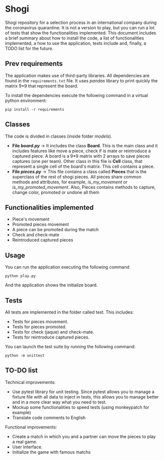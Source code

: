 # Shogi
Shogi repository for a selection process in an international company during the coronavirus quarantine. It is not a version to play, but you 
can run a lot of tests that show the functionalities implemented. 
This document includes a brief summary about how to install the code, a list of functionalities implemented, a how to use
the application, tests include and, finally, a TODO list for the future.

## Prev requirements

The application makes use of third-party libraries. All dependencies are found in the `requirements.txt` file. It uses 
_pandas_ library to print quickly the matrix 9*9 that represent the board.

To install the dependencies execute the following command in a virtual python environment:

    pip install -r requirements

## Classes
The code is divided in classes (inside folder _models_). 
- **File _board.py_** -> It includes the class **Board**. This is the main class and it includes features like move a piece, check if is mate or reintroduce a captured piece.
A board is a 9*9 matrix with 2 arrays to save pieces captures (one per team). Other class in this file is **Cell** class, that 
represent a single cell of the board's matrix. This cell contains a piece.
- **File _pieces.py_** -> This file contains a class called **Pieces** that is the superclass of the rest of shogi pieces. All pieces 
share common methods and attributes, for example, _is_my_movement_ or _is_my_promoted_movement_. Also, Pieces contains methods to
capture, change color, promoted or undone all them

## Functionalities implemented
- Piece's movement
- Promoted pieces movement
- A piece can be promoted during the match
- Check and check-mate 
- Reintroduced captured pieces

## Usage
You can run the application executing the following command

```
python play.py
```
And the application shows the initialize board.

## Tests
All tests are implemented in the folder called test. This includes:
- Tests for pieces movement.
- Tests for pieces promoted.
- Tests for check (jaque) and check-mate.
- Tests for reintroduce captured pieces.

You can launch the test suite by running the following command:

    python -m unittest
 
 ## TO-DO list
 Technical improvements:
 - Use pytest library for unit testing. Since pytest allows you to manage a fixture file with all data to inject in tests, this allows you to manage better and in a more clear way what you need to test.
 - Mockup some functionalities to speed tests (using monkeypatch for example)
 - Translate code comments to English 
 
 Functional improvements:
 - Create a match in which you and a partner can move the pieces to play a real game.
 - User Interface.
 - Initialize the game with famous matchs
 
